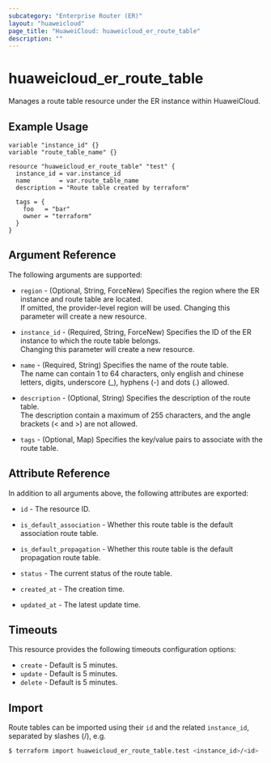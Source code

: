 ```yaml
---
subcategory: "Enterprise Router (ER)"
layout: "huaweicloud"
page_title: "HuaweiCloud: huaweicloud_er_route_table"
description: ""
---
```


# huaweicloud_er_route_table

Manages a route table resource under the ER instance within HuaweiCloud.

## Example Usage

```hcl
variable "instance_id" {}
variable "route_table_name" {}

resource "huaweicloud_er_route_table" "test" {
  instance_id = var.instance_id
  name        = var.route_table_name
  description = "Route table created by terraform"

  tags = {
    foo   = "bar"
    owner = "terraform"
  }
}
```

## Argument Reference

The following arguments are supported:

* `region` - (Optional, String, ForceNew) Specifies the region where the ER instance and route table are located.  
  If omitted, the provider-level region will be used. Changing this parameter will create a new resource.

* `instance_id` - (Required, String, ForceNew) Specifies the ID of the ER instance to which the route table belongs.  
  Changing this parameter will create a new resource.

* `name` - (Required, String) Specifies the name of the route table.  
  The name can contain 1 to 64 characters, only english and chinese letters, digits, underscore (_), hyphens (-) and
  dots (.) allowed.

* `description` - (Optional, String) Specifies the description of the route table.  
  The description contain a maximum of 255 characters, and the angle brackets (< and >) are not allowed.

* `tags` - (Optional, Map) Specifies the key/value pairs to associate with the route table.  

## Attribute Reference

In addition to all arguments above, the following attributes are exported:

* `id` - The resource ID.

* `is_default_association` - Whether this route table is the default association route table.

* `is_default_propagation` - Whether this route table is the default propagation route table.

* `status` - The current status of the route table.

* `created_at` - The creation time.

* `updated_at` - The latest update time.

## Timeouts

This resource provides the following timeouts configuration options:

* `create` - Default is 5 minutes.
* `update` - Default is 5 minutes.
* `delete` - Default is 5 minutes.

## Import

Route tables can be imported using their `id` and the related `instance_id`, separated by slashes (/), e.g.

```bash
$ terraform import huaweicloud_er_route_table.test <instance_id>/<id>
```
